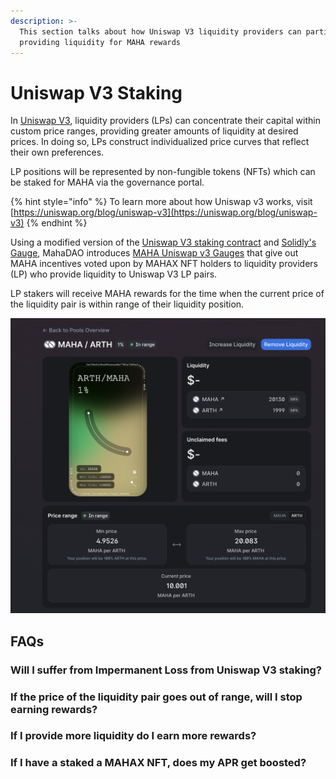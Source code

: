 ```yaml
---
description: >-
  This section talks about how Uniswap V3 liquidity providers can participate in
  providing liquidity for MAHA rewards
---
```


# Uniswap V3 Staking

In [Uniswap V3](https://uniswap.org/blog/uniswap-v3), liquidity providers (LPs) can concentrate their capital within custom price ranges, providing greater amounts of liquidity at desired prices. In doing so, LPs construct individualized price curves that reflect their own preferences.

LP positions will be represented by non-fungible tokens (NFTs) which can be staked for MAHA via the governance portal.

{% hint style="info" %}
To learn more about how Uniswap v3 works, visit [https://uniswap.org/blog/uniswap-v3](https://uniswap.org/blog/uniswap-v3)
{% endhint %}

Using a modified version of the [Uniswap V3 staking contract](https://github.com/Uniswap/v3-staker/blob/main/contracts/UniswapV3Staker.sol) and [Solidly's Gauge](https://github.com/solidlyexchange/solidly/blob/master/contracts/BaseV1-gauges.sol), MahaDAO introduces [MAHA Uniswap v3 Gauges](https://github.com/MahaDAO/governance-contracts/blob/master/contracts/gauges/BaseGaugeV2UniV3.sol) that give out MAHA incentives voted upon by MAHAX NFT holders to liquidity providers (LP) who provide liquidity to Uniswap V3 LP pairs.

LP stakers will receive MAHA rewards for the time when the current price of the liquidity pair is within range of their liquidity position.&#x20;

![An example of ARTH/MAHA Uniswap LP position where the min and max price can be specified by the user.](<../../.gitbook/assets/image (6).png>)

## FAQs

### Will I suffer from Impermanent Loss from Uniswap V3 staking?

### If the price of the liquidity pair goes out of range, will I stop earning rewards?

### If I provide more liquidity do I earn more rewards?

### If I have a staked a MAHAX NFT, does my APR get boosted?

